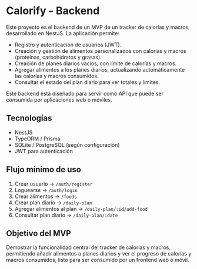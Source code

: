 # Calorify - Backend

Este proyecto es el backend de un MVP de un tracker de calorías y macros, desarrollado en NestJS. La aplicación permite:

- Registro y autenticación de usuarios (JWT).  
- Creación y gestión de alimentos personalizados con calorías y macros (proteínas, carbohidratos y grasas).  
- Creación de planes diarios vacíos, con límite de calorías y macros.  
- Agregar alimentos a los planes diarios, actualizando automáticamente las calorías y macros consumidos.  
- Consultar el estado del plan diario para ver totales y límites.

Este backend está diseñado para servir como API que puede ser consumida por aplicaciones web o móviles.  

## Tecnologías
- NestJS  
- TypeORM / Prisma  
- SQLite / PostgreSQL (según configuración)  
- JWT para autenticación  

## Flujo mínimo de uso
1. Crear usuario → `/auth/register`  
2. Loguearse → `/auth/login`  
3. Crear alimentos → `/foods`  
4. Crear plan diario → `/daily-plan`  
5. Agregar alimentos al plan → `/daily-plan/:id/add-food`  
6. Consultar plan diario → `/daily-plan/:date`  

## Objetivo del MVP
Demostrar la funcionalidad central del tracker de calorías y macros, permitiendo añadir alimentos a planes diarios y ver el progreso de calorías y macros consumidos, listo para ser consumido por un frontend web o móvil.
